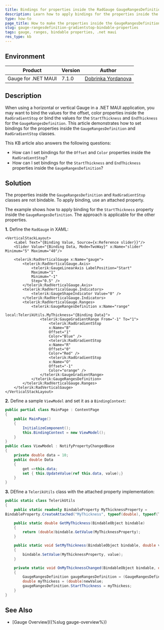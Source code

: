 ```yaml
---
title: Bindings for properties inside the RadGauge GaugeRangesDefinition and GradientStop classes
description: Learn how to apply bindings for the properties inside the GaugeRangesDefinition and GradientStop classes of the Gauge for .NET MAUI.
type: how-to
page_title: How to make the properties inside the GaugeRangesDefinition and GradientStop Bindable.
slug: gauge-rangesdefinition-gradientstop-bindable-properties
tags: gauge, ranges, bindable properties, .net maui
res_type: kb
---
```


## Environment

| Product | Version | Author |
| --- | --- | --- | 
| Gauge for .NET MAUI | 7.1.0 | [Dobrinka Yordanova](https://www.telerik.com/blogs/author/dobrinka-yordanova) | 

## Description

When using a horizontal or vertical Gauge in a .NET MAUI application, you may want to bind the values for the offset, color properties inside the `RadGradientStop` or bind the values for the `StartThickness` and `EndThickness` for the `GaugeRangesDefinition`. This article demonstrates how to set bindings for the properties inside the `GaugeRangesDefinition` and `RadGradientStop` classes.

This KB article also answers the following questions:
- How can I set bindings for the `Offset` and `Color` properties inside the `RadGradientStop`?
- How can I set bindings for the `StartThickness` and `EndThickness` properties inside the `GaugeRangesDefinition`?

## Solution

The properties inside the `GaugeRangesDefinition` and `RadGradientStop` classes are not bindable. To apply binding, use an attached property.

The example shows how to apply binding for the `StartThickness` property inside the `GaugeRangesDefinition`. The approach is applicable for the other properties.

**1.** Define the `RadGauge` in XAML:

```XAML
<VerticalStackLayout>
	<Label Text="{Binding Value, Source={x:Reference slider}}"/>
	<Slider Value="{Binding Data, Mode=TwoWay}" x:Name="slider" Minimum="5" Maximum="40"/>

	<telerik:RadVerticalGauge x:Name="gauge">
		<telerik:RadVerticalGauge.Axis>
			<telerik:GaugeLinearAxis LabelPosition="Start"
			Maximum="1"
			Minimum="-1"
			Step="0.5" />
		</telerik:RadVerticalGauge.Axis>
		<telerik:RadVerticalGauge.Indicators>
			<telerik:GaugeShapeIndicator Value="0" />
		</telerik:RadVerticalGauge.Indicators>
		<telerik:RadVerticalGauge.Ranges>
			<telerik:GaugeRangesDefinition x:Name="range"
										   local:TelerikUtils.MyThickness="{Binding Data}">
				<telerik:GaugeGradientRange From="-1" To="1">
					<telerik:RadGradientStop
					x:Name="B"
					Offset="1"
					Color="Blue" />
					<telerik:RadGradientStop
					x:Name="R"
					Offset="0"
					Color="Red" />
					<telerik:RadGradientStop
					x:Name="O"
					Offset="-1"
					Color="orange" />
				</telerik:GaugeGradientRange>
			</telerik:GaugeRangesDefinition>
		</telerik:RadVerticalGauge.Ranges>
	</telerik:RadVerticalGauge>
</VerticalStackLayout>
```

**2.** Define a sample `ViewModel` and set it as a `BindingContext`:

```C#
public partial class MainPage : ContentPage
{
    public MainPage()
    {
        InitializeComponent();
        this.BindingContext = new ViewModel();
    }
}
public class ViewModel : NotifyPropertyChangedBase
{
    private double data = 10;
    public double Data
    {
        get =>this.data;
        set { this.UpdateValue(ref this.data, value);}
    }
}
```

**3.** DEfine a `TelerikUtils` class with the attached property implementation:

```C#
public static class TelerikUtils
{
	public static readonly BindableProperty MyThicknessProperty =
BindableProperty.CreateAttached("MyThickness", typeof(double), typeof(TelerikUtils), 0.0, propertyChanged: OnMyThicknessChanged);

	public static double GetMyThickness(BindableObject bindable)
	{
		return (double)bindable.GetValue(MyThicknessProperty);
	}

	public static void SetMyThickness(BindableObject bindable, double value)
	{
		bindable.SetValue(MyThicknessProperty, value);
	}

	private static void OnMyThicknessChanged(BindableObject bindable, object oldValue, object newValue)
	{
		GaugeRangesDefinition gaugeRangesDefinition = (GaugeRangesDefinition)bindable;
		double myThickess = (double)newValue;
		gaugeRangesDefinition.StartThickness = myThickess;
	}
}
```

## See Also

- [Gauge Overview]({%slug gauge-overview%})

